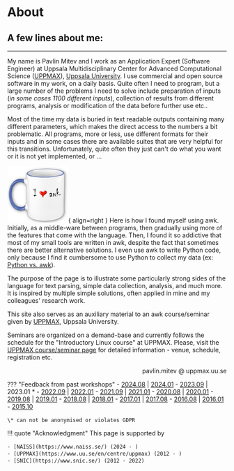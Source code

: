 # About
## A few lines about me:
---
My name is Pavlin Mitev and I work as an Application Expert (Software Engineer) at Uppsala Multidisciplinary Center for Advanced Computational Science ([UPPMAX](https://www.uppmax.uu.se)), [Uppsala University](https://www.uu.se). I use commercial and open source software in my work, on a daily basis. Quite often I need to program, but a large number of the problems I need to solve include preparation of inputs (_in some cases 1100 different inputs_), collection of results from different programs, analysis or modification of the data before further use etc..

Most of the time my data is buried in text readable outputs containing many different parameters, which makes the direct access to the numbers a bit problematic. All programs, more or less, use different formats for their inputs and in some cases there are available suites that are very helpful for this transitions. Unfortunately, quite often they just can't do what you want or it is not yet implemented, or ...

![Awk cup](images/awk-cup.png){ align=right }
Here is how I found myself using awk. Initially, as a middle-ware between programs, then gradually using more of the features that come with the language. Then, I found it so addictive that most of my small tools are written in awk, despite the fact that sometimes there are better alternative solutions. I even use awk to write Python code, only because I find it cumbersome to use Python to collect my data (ex: [Python vs. awk](Python_vs_awk.md)). 

The purpose of the page is to illustrate some particularly strong sides of the language for text parsing, simple data collection, analysis, and much more. It is inspired by multiple simple solutions, often applied in mine and my colleagues' research work.

This site also serves as an auxiliary material to an awk course/seminar given by [UPPMAX](https://uppmax.uu.se/), Uppsala University.

Seminars are organized on a demand-base and currently follows the schedule for the "Introductory Linux course" at UPPMAX. Please, visit the [UPPMAX course/seminar page](http://www.uppmax.uu.se/support/courses-and-workshops/) for detailed information - venue, schedule, registration etc.

<div style="text-align: right">pavlin.mitev @ uppmax.uu.se</div>

??? "Feedback from past workshops"
    - [2024.08](https://docs.google.com/forms/d/1GRELoVvXo975c4lQkx9a8k-93mxXe-WqQaZg_Zk5HeA/viewanalytics) | [2024.01](https://docs.google.com/forms/d/1eGzI8FxBlhP6SV8iPQPTfQn7CWJyBf4ZaCmvJ2srxDk/viewanalytics)
    - [2023.09](https://docs.google.com/forms/d/16xCpKhhHqhcQpN-tD7yiFxoIhN3_7fp5-IpsUUOAgxM/viewanalytics) | 2023.01 *
    - [2022.09](https://docs.google.com/forms/d/1UUZP97qXq3rwxY7VGJsu1w-4QWfRCzEmO1xZWva-CVM/viewanalytics) | [2022.01](https://docs.google.com/forms/d/1mIboAG1nudj1yPN07-HZbQ6L9ghlZxrCLTFbAMJpARg/viewanalytics)
    - [2021.09](https://docs.google.com/forms/d/1GILWudpKGoZSkyfkyBR-kRGTYieoXC1yPOz0Jn0UrcI/viewanalytics) | [2021.01](https://docs.google.com/forms/d/1be529TgFwsaNnsH_YQ-6qJWFNV15NTl510dWqrqzu1A/viewanalytics)
    - [2020.08](https://docs.google.com/forms/d/1I6tMA-mXy5kIMEy5H1Nt2fbKcuMZpvxE_WYpJPkAJ5Q/viewanalytics) | [2020.01](https://docs.google.com/forms/d/1Wa9lCwxp0Pes38KFziilNbdcvYfHwxBiou9j3c3hNO0/viewanalytics)
    - [2019.08](https://docs.google.com/forms/d/1-wha3xg_jkcZ03ljF6HmPnTFQGzGe08Jun5c0IAFfEU/viewanalytics) | [2019.01](https://docs.google.com/forms/d/1O1v8i3f1UDavfmntbEZ9cvm8_U-5Mj5P6GTEHUWyuuk/viewanalytics)
    - [2018.08](https://docs.google.com/forms/d/1PG8dt0LSOdp9gv1rFCjEe1kiapx3a-SiSJkvl2MOlyA/viewanalytics) | [2018.01](https://docs.google.com/forms/d/1d85npGj6O5xuQEF9drBRhneqYKjW0yAZJOnTiI1QP0c/viewanalytics)
    - [2017.01](https://docs.google.com/forms/d/1aTeYzOJTLNVkRYnXqOAOWFbtWIzgigqbt6hvuc4EBoE/viewanalytics) | [2017.08](https://docs.google.com/forms/d/1Y_D8kKDHsVCeu3Hli87iphnxp_ayNXfVJRcmFDiSe7Y/viewanalytics)
    - [2016.08](https://docs.google.com/forms/d/1PXdyRsABx60Uq6mDwepKv8-0ztur8z9dEkoUOmmfqjg/viewanalytics) | [2016.01](https://docs.google.com/forms/d/11q4-HAOSy7LB8mla0EkP0PhkfuBVdyIpOKb9pSqCkb0/viewanalytics)
    - [2015.10](https://docs.google.com/forms/d/1KSab3x3IlXdgtTScXPfHbFR81FrEpZ8j__hOgV8P5wU/viewanalytics)

    \* can not be anonymised or violates GDPR


!!! quote "Acknowledgment"
    This page is supported by

    - [NAISS](https://www.naiss.se/) (2024 - )
    - [UPPMAX](https://www.uu.se/en/centre/uppmax) (2012 - )
    - [SNIC](https://www.snic.se/) (2012 - 2022)
    
    

